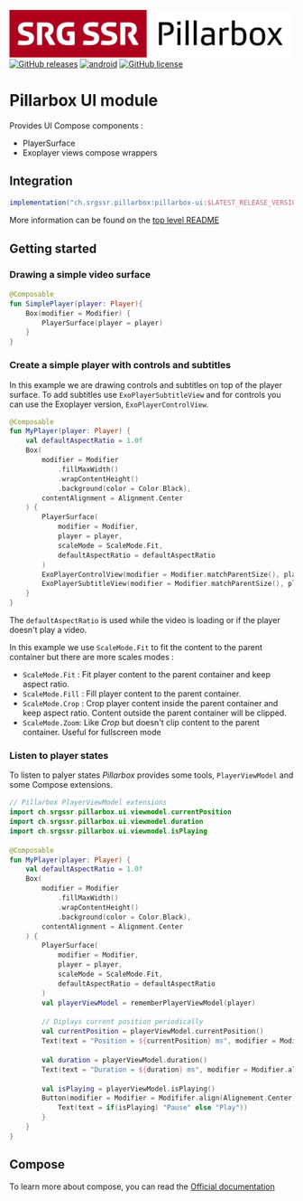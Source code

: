 [![Pillarbox logo](https://github.com/SRGSSR/pillarbox-apple/blob/main/docs/README-images/logo.jpg)](https://github.com/SRGSSR/pillarbox-android)
[![GitHub releases](https://img.shields.io/github/v/release/SRGSSR/pillarbox-android)](https://github.com/SRGSSR/pillarbox-android/releases)
[![android](https://img.shields.io/badge/android-21+-green)](https://github.com/SRGSSR/pillarbox-android)
[![GitHub license](https://img.shields.io/github/license/SRGSSR/pillarbox-android)](https://github.com/SRGSSR/pillarbox-android/blob/main/LICENSE)

# Pillarbox UI module

Provides UI Compose components :

- PlayerSurface
- Exoplayer views compose wrappers

## Integration

```gradle
implementation("ch.srgssr.pillarbox:pillarbox-ui:$LATEST_RELEASE_VERSION")
```

More information can be found on the [top level README](../docs/README.md)

## Getting started

### Drawing a simple video surface

```kotlin
@Composable
fun SimplePlayer(player: Player){
    Box(modifier = Modifier) {
        PlayerSurface(player = player)
    }
}
```

### Create a simple player with controls and subtitles

In this example we are drawing controls and subtitles on top of the player surface. To add subtitles use `ExoPlayerSubtitleView` and for controls
you can use the Exoplayer version, `ExoPlayerControlView`.

```kotlin
@Composable
fun MyPlayer(player: Player) {
    val defaultAspectRatio = 1.0f
    Box(
        modifier = Modifier
            .fillMaxWidth()
            .wrapContentHeight()
            .background(color = Color.Black),
        contentAlignment = Alignment.Center
    ) {
        PlayerSurface(
            modifier = Modifier,
            player = player,
            scaleMode = ScaleMode.Fit,
            defaultAspectRatio = defaultAspectRatio
        )
        ExoPlayerControlView(modifier = Modifier.matchParentSize(), player = player)
        ExoPlayerSubtitleView(modifier = Modifier.matchParentSize(), player = player)
    }
}
```

The `defaultAspectRatio` is used while the video is loading or if the player doesn't play a video.

In this example we use `ScaleMode.Fit` to fit the content to the parent container but there are more scales modes :

- `ScaleMode.Fit` : Fit player content to the parent container and keep aspect ratio.
- `ScaleMode.Fill` : Fill player content to the parent container.
- `ScaleMode.Crop` : Crop player content inside the parent container and keep aspect ratio. Content outside the parent container will be clipped.
- `ScaleMode.Zoom`: Like _Crop_ but doesn't clip content to the parent container. Useful for fullscreen mode

### Listen to player states

To listen to palyer states _Pillarbox_ provides some tools, `PlayerViewModel` and some Compose extensions.

```kotlin
// Pillarbox PlayerViewModel extensions
import ch.srgssr.pillarbox.ui.viewmodel.currentPosition
import ch.srgssr.pillarbox.ui.viewmodel.duration
import ch.srgssr.pillarbox.ui.viewmodel.isPlaying

@Composable
fun MyPlayer(player: Player) {
    val defaultAspectRatio = 1.0f
    Box(
        modifier = Modifier
            .fillMaxWidth()
            .wrapContentHeight()
            .background(color = Color.Black),
        contentAlignment = Alignment.Center
    ) {
        PlayerSurface(
            modifier = Modifier,
            player = player,
            scaleMode = ScaleMode.Fit,
            defaultAspectRatio = defaultAspectRatio
        )
        val playerViewModel = rememberPlayerViewModel(player)
        
        // Diplays current position periodically
        val currentPosition = playerViewModel.currentPosition()
        Text(text = "Position = ${currentPosition} ms", modifier = Modifier.align(Alignment.TopStart))
        
        val duration = playerViewModel.duration()
        Text(text = "Duration = ${duration} ms", modifier = Modifier.align(Alignment.TopEnd))
        
        val isPlaying = playerViewModel.isPlaying()
        Button(modifier = Modifier = Modififer.align(Alignement.Center), onClick = { togglePlayingBack() }){
            Text(text = if(isPlaying) "Pause" else "Play"))
        }
    }
}
```

## Compose

To learn more about compose, you can read the [Official documentation](https://developer.android.com/jetpack/compose)


